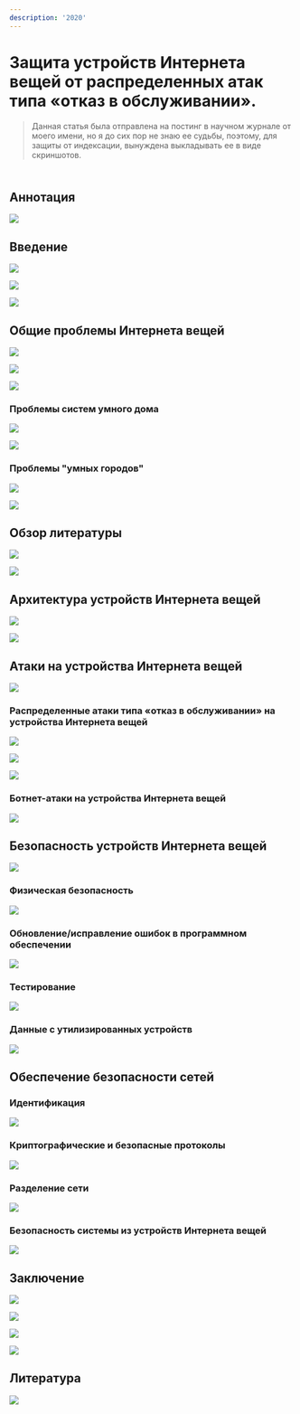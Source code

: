 ```yaml
---
description: '2020'
---
```


# Защита устройств Интернета вещей от распределенных атак типа «отказ в обслуживании».

> Данная статья была отправлена на постинг в научном журнале от моего имени, но я до сих пор не знаю ее судьбы, поэтому, для защиты от индексации, вынуждена выкладывать ее в виде скриншотов.

\
&#x20;Аннотация
---------------

![](<../../.gitbook/assets/image (125).png>)

## Введение

![](<../../.gitbook/assets/image (126).png>)

![](<../../.gitbook/assets/image (127).png>)

![](<../../.gitbook/assets/image (128).png>)

## Общие проблемы Интернета вещей

![](<../../.gitbook/assets/image (129).png>)

![](<../../.gitbook/assets/image (131).png>)

![](<../../.gitbook/assets/image (132).png>)

### Проблемы систем умного дома

![](<../../.gitbook/assets/image (133).png>)

![](<../../.gitbook/assets/image (134).png>)

### Проблемы "умных городов"

![](<../../.gitbook/assets/image (135).png>)

![](<../../.gitbook/assets/image (136).png>)

## Обзор литературы

![](<../../.gitbook/assets/image (137).png>)

![](<../../.gitbook/assets/image (138).png>)

## Архитектура устройств Интернета вещей

![](<../../.gitbook/assets/image (139).png>)

![](<../../.gitbook/assets/image (140).png>)

## Атаки на устройства Интернета вещей

![](<../../.gitbook/assets/image (141).png>)

### Распределенные атаки типа «отказ в обслуживании» на устройства Интернета вещей

![](<../../.gitbook/assets/image (142).png>)

![](<../../.gitbook/assets/image (143).png>)

![](<../../.gitbook/assets/image (144).png>)

### Ботнет-атаки на устройства Интернета вещей

![](<../../.gitbook/assets/image (145).png>)

## Безопасность устройств Интернета вещей

![](<../../.gitbook/assets/image (146).png>)

### Физическая безопасность

![](<../../.gitbook/assets/image (147).png>)

### Обновление/исправление ошибок в программном обеспечении

![](<../../.gitbook/assets/image (148).png>)

### Тестирование

![](<../../.gitbook/assets/image (149).png>)

### Данные с утилизированных устройств

![](<../../.gitbook/assets/image (150).png>)

## Обеспечение безопасности сетей

### Идентификация

![](<../../.gitbook/assets/image (151).png>)

### Криптографические и безопасные протоколы

![](<../../.gitbook/assets/image (152).png>)

### Разделение сети

![](<../../.gitbook/assets/image (153).png>)

### Безопасность системы из устройств Интернета вещей

![](<../../.gitbook/assets/image (154).png>)

## Заключение

![](<../../.gitbook/assets/image (158).png>)

![](<../../.gitbook/assets/image (159).png>)

![](<../../.gitbook/assets/image (156).png>)

![](<../../.gitbook/assets/image (157).png>)

## Литература

![](<../../.gitbook/assets/image (160).png>)

